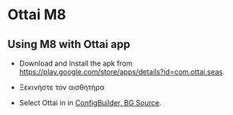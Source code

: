 # Ottai M8

## Using M8 with Ottai app

- Download and Install the apk from <https://play.google.com/store/apps/details?id=com.ottai.seas>.

- Ξεκινήστε τον αισθητήρα

- Select Ottai in in [ConfigBuilder, BG Source](../SettingUpAaps/ConfigBuilder.md#bg-source).
